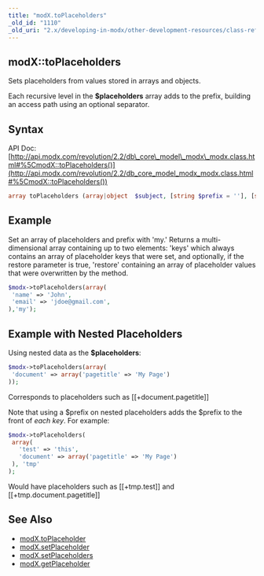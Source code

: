 ```yaml
---
title: "modX.toPlaceholders"
_old_id: "1110"
_old_uri: "2.x/developing-in-modx/other-development-resources/class-reference/modx/modx.toplaceholders"
---
```


## modX::toPlaceholders

 Sets placeholders from values stored in arrays and objects.

 Each recursive level in the **$placeholders** array adds to the prefix, building an access path using an optional separator.

## Syntax

 API Doc: [http://api.modx.com/revolution/2.2/db\_core\_model\_modx\_modx.class.html#%5CmodX::toPlaceholders()](http://api.modx.com/revolution/2.2/db_core_model_modx_modx.class.html#%5CmodX::toPlaceholders())

 ``` php 
array toPlaceholders (array|object  $subject, [string $prefix = ''], [string $separator = '.'], [boolean $restore = false])
```

## Example

 Set an array of placeholders and prefix with 'my.' Returns a multi-dimensional array containing up to two elements: 'keys' which always contains an array of placeholder keys that were set, and optionally, if the restore parameter is true, 'restore' containing an array of placeholder values that were overwritten by the method.

 ``` php 
$modx->toPlaceholders(array(
  'name' => 'John',
  'email' => 'jdoe@gmail.com',
),'my');
```

## Example with Nested Placeholders

 Using nested data as the **$placeholders**:

 ``` php 
$modx->toPlaceholders(array(
  'document' => array('pagetitle' => 'My Page')
));
```

 Corresponds to placeholders such as \[\[+document.pagetitle\]\]

 Note that using a $prefix on nested placeholders adds the $prefix to the front of _each key_. For example:

 ``` php 
$modx->toPlaceholders(
  array(
    'test' => 'this',
    'document' => array('pagetitle' => 'My Page')
  ), 'tmp'
);
```

 Would have placeholders such as \[\[+tmp.test\]\] and \[\[+tmp.document.pagetitle\]\]

## See Also

- [modX.toPlaceholder](extending-modx/core-model/modx/modx.toplaceholder "modX.toPlaceholder")
- [modX.setPlaceholder](extending-modx/core-model/modx/modx.setplaceholder "modX.setPlaceholder")
- [modX.setPlaceholders](extending-modx/core-model/modx/modx.setplaceholders "modX.setPlaceholders")
- [modX.getPlaceholder](extending-modx/core-model/modx/modx.getplaceholder "modX.getPlaceholder")